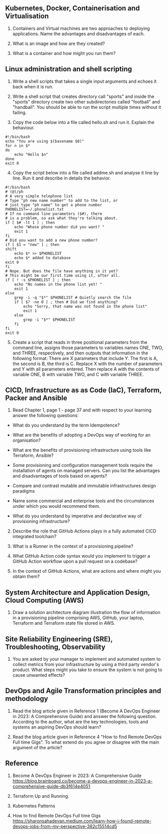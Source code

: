 ## Kubernetes, Docker, Containerisation and Virtualisation

1. Containers and Virtual machines are two approaches to deploying applications. Name the advantages and disadvantages of each.

2. What is an image and how are they created?

3. What is a container and how might you run them?

## Linux administration and shell scripting

1. Write a shell scripts that takes a single input arguments and echoes it back when it is run.

2. Write a shell script that creates directory call "sports" and inside the "sports" directory create two other subdirectories called "football" and "handball". You should be able to run the script multiple times without it failing.

3. Copy the code below into a file called hello.sh and run it. Explain the behaviour.
```
#!/bin/bash
echo "You are using $(basename $0)"
for n in $*
do
    echo "Hello $n"
done
exit 0
```
4. Copy the script below into a file called addme.sh and analyse it line by line. Run it and describe in details the behavior.

```
#!/bin/bash
# (@)/ph
# A very simple telephone list
# Type "ph new name number" to add to the list, or
# just type "ph name" to get a phone number
PHONELIST=~/.phonelist.txt
# If no command line parameters ($#), there
# is a problem, so ask what they're talking about.
if [ $# -lt 1 ] ; then
    echo "Whose phone number did you want? "
    exit 1
fi
# Did you want to add a new phone number?
if [ $1 = "new" ] ; then
shift
    echo $* >> $PHONELIST
    echo $* added to database
exit 0
fi
# Nope. But does the file have anything in it yet?
# This might be our first time using it, after all.
if [ ! -s $PHONELIST ] ; then
    echo "No names in the phone list yet! "
    exit 1
else
    grep -i -q "$*" $PHONELIST # Quietly search the file
    if [ $? -ne 0 ] ; then # Did we find anything?
        echo "Sorry, that name was not found in the phone list"
        exit 1
    else
        grep -i "$*" $PHONELIST
    fi
fi
exit 0
```
5. Create a script that reads in three positional parameters from the command line,
assigns those parameters to variables names ONE, TWO, and THREE, respectively,
and then outputs that information in the following format:
There are X parameters that include Y.
The first is A, the second is B, the third is C.
Replace X with the number of parameters and Y with all parameters entered.
Then replace A with the contents of variable ONE, B with variable TWO, and C
with variable THREE.

## CICD, Infrastructure as as Code (IaC), Terraform, Packer and Ansible

1. Read Chapter 1, page 1 - page 37 and with respect to your learning answer the following questions:

* What do you understand by the term Idempotence?

* What are the benefits of adopting a DevOps way of working for an organisation?

* What are the benefits of provisioning infrastructure using tools like Terraform, Ansible?

* Some provisioning and configuration management tools require the installation of agents on managed servers. Can you list the advantages and disadvantages of tools based on agents?

* Compare and contrast mutable and immutable infrastructures design paradigms

* Name some commercial and enterprise tools and the circumstances under which you would recommend them.

* What do you understand by imperative and declarative way of provisioning infrastructure?

2. Describe the role that GitHub Actions plays in a fully automated CICD integrated toolchain?

3. What is a Runner in the context of a provisioning pipeline?

4. What GitHub Action code syntax would you implement to trigger a GitHub Action workflow upon a pull request on a codebase?

5. In the context of GitHub Actions, what are actions and where might you obtain them?


## System Architecture and Application Design, Cloud Computing (AWS)

1. Draw a solution architecture diagram illustration the flow of information in a provisioning pipeline comprising AWS, GitHub, your laptop, Terraform and Terraform state file stored in AWS.


## Site Reliability Engineering (SRE), Troubleshooting, Observability

1. You are asked by your manager to implement and automated system to collect metrics from your infrastructure by using a third party vendor's product. What steps might you take to ensure the system is not going to cause unwanted effects?


## DevOps and Agile Transformation principles and methodology

1. Read the blog article given in Reference 1 (Become A DevOps Engineer in 2023: A Comprehensive Guide) and answer the following question. According to the author, what are the key technologies, tools and systems an aspiring DevOps should learn?

2. Read the blog article given in Reference 4 "How to find Remote DevOps Full time Gigs". To what extend do you agree or disagree with the main argument of the article?

## Reference

1. Become A DevOps Engineer in 2023: A Comprehensive Guide
https://blog.brainboard.co/become-a-devops-engineer-in-2023-a-comprehensive-guide-db3f614e4051

2. Terraform Up and Running.

3. Kubernetes Patterns

4. How to find Remote DevOps Full time Gigs https://sharonsahadevan.medium.com/learn-how-i-found-remote-devops-jobs-from-my-perspective-382c15514cd5


